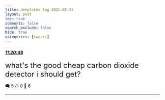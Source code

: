 ```yaml
---
title: deepfates log 2021-07-31
layout: post
toc: true
comments: false
search_exclude: false
hide: true
categories: [tweets]
---
```



#### <a href = "https://twitter.com/deepfates/status/1421521237013147648">*11:20:48*</a>

<font size="5">what's the good cheap carbon dioxide detector i should get?</font>



🗨️ 5 ♺ 0 🤍  6   

---
    
            

